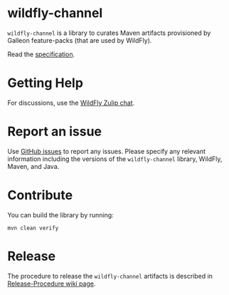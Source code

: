 # wildfly-channel

`wildfly-channel` is a library to curates Maven artifacts provisioned by Galleon feature-packs (that are used by WildFly).

Read the [specification](https://github.com/wildfly-extras/wildfly-channel/blob/main/doc/spec.adoc).

# Getting Help

For discussions, use the [WildFly Zulip chat](https://wildfly.zulipchat.com/).

# Report an issue

Use [GitHub issues](https://github.com/wildfly-extras/wildfly-channel/issues) to report any issues. Please specify any relevant information including the versions of the `wildfly-channel` library, WildFly, Maven, and Java.

# Contribute

You can build the library by running:

```
mvn clean verify
```

# Release

The procedure to release the `wildfly-channel` artifacts is described in [Release-Procedure wiki page](https://github.com/wildfly-extras/wildfly-channel/wiki/Release-Procedure).

